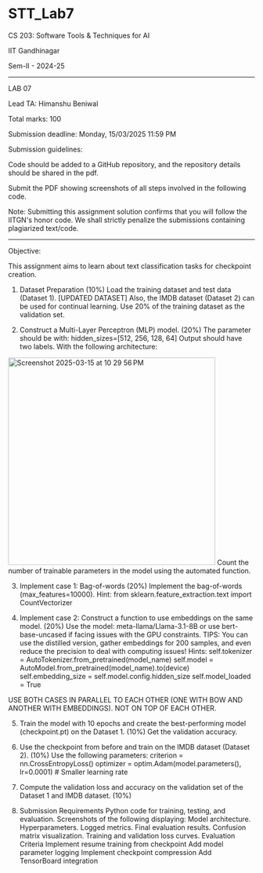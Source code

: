 # STT_Lab7

CS 203: Software Tools & Techniques for AI

IIT Gandhinagar

Sem-II - 2024-25

_______________________________________________________________________
LAB 07

Lead TA: Himanshu Beniwal

Total marks: 100

Submission deadline: Monday, 15/03/2025 11:59 PM

Submission guidelines:

Code should be added to a GitHub repository, and the repository details should be shared in the pdf.

Submit the PDF showing screenshots of all steps involved in the following code.

Note: Submitting this assignment solution confirms that you will follow the IITGN's honor code. We shall strictly penalize the submissions containing plagiarized text/code.
_______________________________________________________________________

Objective:

This assignment aims to learn about text classification tasks for checkpoint creation.

1. Dataset Preparation (10%)
Load the training dataset and test data (Dataset 1). [UPDATED DATASET] 
Also, the IMDB dataset (Dataset 2) can be used for continual learning. 
Use 20% of the training dataset as the validation set.

2. Construct a Multi-Layer Perceptron (MLP) model. (20%)
The parameter should be with:
hidden_sizes=[512, 256, 128, 64]
Output should have two labels. 
With the following architecture:
<img width="423" alt="Screenshot 2025-03-15 at 10 29 56 PM" src="https://github.com/user-attachments/assets/bce38139-baef-433f-8ebd-9cce952f1951" />
Count the number of trainable parameters in the model using the automated function.

3. Implement case 1: Bag-of-words (20%)
Implement the bag-of-words (max_features=10000). 
Hint: from sklearn.feature_extraction.text import CountVectorizer


4. Implement case 2: Construct a function to use embeddings on the same model. (20%)
Use the model: meta-llama/Llama-3.1-8B or use bert-base-uncased if facing issues with the GPU constraints. 
TIPS: 
You can use the distilled version, gather embeddings for 200 samples, and even reduce the precision to deal with computing issues!
Hints:
self.tokenizer = AutoTokenizer.from_pretrained(model_name)
     self.model = AutoModel.from_pretrained(model_name).to(device)
     self.embedding_size = self.model.config.hidden_size
     self.model_loaded = True

USE BOTH CASES IN PARALLEL TO EACH OTHER (ONE WITH BOW AND ANOTHER WITH EMBEDDINGS). NOT ON TOP OF EACH OTHER.


5. Train the model with 10 epochs and create the best-performing model (checkpoint.pt) on the Dataset 1. (10%)
Get the validation accuracy.


6. Use the checkpoint from before and train on the IMDB dataset (Dataset 2). (10%)
Use the following parameters:
criterion = nn.CrossEntropyLoss()
optimizer = optim.Adam(model.parameters(), lr=0.0001)  # Smaller learning rate


7. Compute the validation loss and accuracy on the validation set of the Dataset 1 and IMDB dataset. (10%)

8. Submission Requirements
Python code for training, testing, and evaluation.
Screenshots of the following displaying:
Model architecture.
Hyperparameters.
Logged metrics.
Final evaluation results.
Confusion matrix visualization.
Training and validation loss curves.
Evaluation Criteria
Implement resume training from checkpoint
Add model parameter logging
Implement checkpoint compression
Add TensorBoard integration
